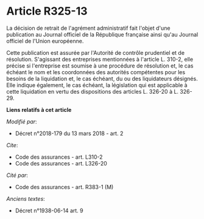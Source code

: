 # Article R325-13

La décision de retrait de l'agrément administratif fait l'objet d'une publication au Journal officiel de la République
française ainsi qu'au Journal officiel de l'Union européenne.

Cette publication est assurée par l'Autorité de contrôle prudentiel et de résolution. S'agissant des entreprises mentionnées
à l'article L. 310-2, elle précise si l'entreprise est soumise à une procédure de résolution et, le cas échéant le nom et les
coordonnées des autorités compétentes pour les besoins de la liquidation et, le cas échéant, du ou des liquidateurs désignés.
Elle indique également, le cas échéant, la législation qui est applicable à cette liquidation en vertu des dispositions des
articles L. 326-20 à L. 326-29.

**Liens relatifs à cet article**

_Modifié par_:

  - Décret n°2018-179 du 13 mars 2018 - art. 2

_Cite_:

  - Code des assurances - art. L310-2
  - Code des assurances - art. L326-20

_Cité par_:

  - Code des assurances - art. R383-1 (M)

_Anciens textes_:

  - Décret n°1938-06-14 art. 9
